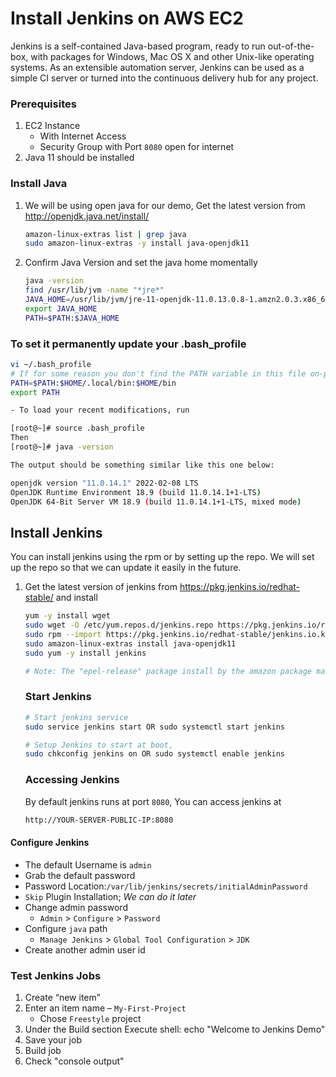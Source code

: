 # Install Jenkins on AWS EC2
Jenkins is a self-contained Java-based program, ready to run out-of-the-box, with packages for Windows, Mac OS X and other Unix-like operating systems. As an extensible automation server, Jenkins can be used as a simple CI server or turned into the continuous delivery hub for any project.


### Prerequisites
1. EC2 Instance 
   - With Internet Access
   - Security Group with Port `8080` open for internet
1. Java 11 should be installed 

### Install Java
1. We will be using open java for our demo, Get the latest version from http://openjdk.java.net/install/
   ```sh
   amazon-linux-extras list | grep java
   sudo amazon-linux-extras -y install java-openjdk11
   ```

1. Confirm Java Version and set the java home momentally
   ```sh
   java -version
   find /usr/lib/jvm -name "*jre*"
   JAVA_HOME=/usr/lib/jvm/jre-11-openjdk-11.0.13.0.8-1.amzn2.0.3.x86_64
   export JAVA_HOME
   PATH=$PATH:$JAVA_HOME
   
 ### To set it permanently update your .bash_profile
   ```sh
   vi ~/.bash_profile
   # If for some reason you don't find the PATH variable in this file on-premise, please add these lines along with the JAVA_HOME variable you're trying to setup.
   PATH=$PATH:$HOME/.local/bin:$HOME/bin
   export PATH

   - To load your recent modifications, run
   
   [root@~]# source .bash_profile
   Then
   [root@~]# java -version
   
   The output should be something similar like this one below:

openjdk version "11.0.14.1" 2022-02-08 LTS
OpenJDK Runtime Environment 18.9 (build 11.0.14.1+1-LTS)
OpenJDK 64-Bit Server VM 18.9 (build 11.0.14.1+1-LTS, mixed mode)
   ```
## Install Jenkins
 You can install jenkins using the rpm or by setting up the repo. We will set up the repo so that we can update it easily in the future.
1. Get the latest version of jenkins from https://pkg.jenkins.io/redhat-stable/ and install
   ```sh
   yum -y install wget
   sudo wget -O /etc/yum.repos.d/jenkins.repo https://pkg.jenkins.io/redhat-stable/jenkins.repo
   sudo rpm --import https://pkg.jenkins.io/redhat-stable/jenkins.io.key
   sudo amazon-linux-extras install java-openjdk11 
   sudo yum -y install jenkins

   # Note: The "epel-release" package install by the amazon package manager will help in getting the "daemonize" package required as a dependency by the "jenkins" package.
   ```


   ### Start Jenkins
   ```sh
   # Start jenkins service
   sudo service jenkins start OR sudo systemctl start jenkins

   # Setup Jenkins to start at boot,
   sudo chkconfig jenkins on OR sudo systemctl enable jenkins
   ```

   ### Accessing Jenkins
   By default jenkins runs at port `8080`, You can access jenkins at
   ```sh
   http://YOUR-SERVER-PUBLIC-IP:8080
   ```
  #### Configure Jenkins
- The default Username is `admin`
- Grab the default password 
- Password Location:`/var/lib/jenkins/secrets/initialAdminPassword`
- `Skip` Plugin Installation; _We can do it later_
- Change admin password
   - `Admin` > `Configure` > `Password`
- Configure `java` path
  - `Manage Jenkins` > `Global Tool Configuration` > `JDK`  
- Create another admin user id

### Test Jenkins Jobs
1. Create “new item”
1. Enter an item name – `My-First-Project`
   - Chose `Freestyle` project
1. Under the Build section
	Execute shell: echo "Welcome to Jenkins Demo"
1. Save your job 
1. Build job
1. Check "console output" 
